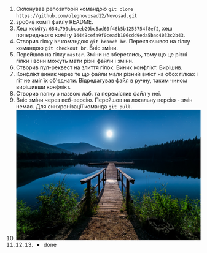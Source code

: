 1. Склонував репозиторій командою `git clone https://github.com/olegnovosad12/Novosad.git`
2. зробив коміт файлу README.
3. Хеш коміту: `654c790cbcaeb29bc5ad60f46b5b1255754f8ef2`, хеш попереднього коміту `14449cefa9f0ceadb106cdd9eda5bad4033c2b43`.
4. Створив гілку `br` командою `git branch br`. Переключився на гілку командою `git checkout br`. Вніс зміни.
5. Перейшов на гілку `master`. Зміни не збереглись, тому що це різні гілки і вони можуть мати різні файли і зміни.
6. Створив пул-реквест на злиття гілок. Виник конфлікт. Вирішив.
7. Конфлікт виник через те що файли мали різний вміст на обох гілках і гіт не зміг їх об'єднати. Відредагував файл в ручну, таким чином вирішивши конфлікт.
8. Створив папку з назвою лаб. та перемістив файл у неї.
9. Вніс зміни через веб-версію. Перейшов на локальну версію - змін немає. Для синхронізації команда `git pull`.
10. ![](img.jpg)
11. 12. 13. - done